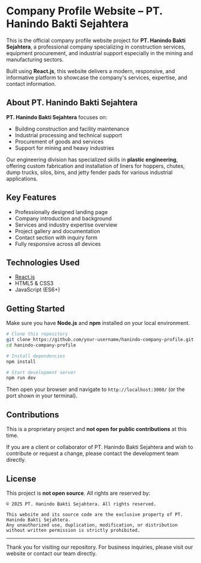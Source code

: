 # Company Profile Website – PT. Hanindo Bakti Sejahtera

This is the official company profile website project for **PT. Hanindo Bakti Sejahtera**, a professional company specializing in construction services, equipment procurement, and industrial support especially in the mining and manufacturing sectors.

Built using **React.js**, this website delivers a modern, responsive, and informative platform to showcase the company's services, expertise, and contact information.
<br>

## About PT. Hanindo Bakti Sejahtera

**PT. Hanindo Bakti Sejahtera** focuses on:

- Building construction and facility maintenance
- Industrial processing and technical support
- Procurement of goods and services
- Support for mining and heavy industries

Our engineering division has specialized skills in **plastic engineering**, offering custom fabrication and installation of liners for hoppers, chutes, dump trucks, silos, bins, and jetty fender pads for various industrial applications.
<br>

## Key Features

- Professionally designed landing page
- Company introduction and background
- Services and industry expertise overview
- Project gallery and documentation
- Contact section with inquiry form
- Fully responsive across all devices
  <br>

## Technologies Used

- [React.js](https://reactjs.org/)
- HTML5 & CSS3
- JavaScript (ES6+)
  <br>

## Getting Started

Make sure you have **Node.js** and **npm** installed on your local environment.

```bash
# Clone this repository
git clone https://github.com/your-username/hanindo-company-profile.git
cd hanindo-company-profile

# Install dependencies
npm install

# Start development server
npm run dev
```

Then open your browser and navigate to `http://localhost:3000/` (or the port shown in your terminal).
<br>

## Contributions

This is a proprietary project and **not open for public contributions** at this time.

If you are a client or collaborator of PT. Hanindo Bakti Sejahtera and wish to contribute or request a change, please contact the development team directly.
<br>

## License

This project is **not open source**.
All rights are reserved by:

```
© 2025 PT. Hanindo Bakti Sejahtera. All rights reserved.

This website and its source code are the exclusive property of PT. Hanindo Bakti Sejahtera.
Any unauthorized use, duplication, modification, or distribution without written permission is strictly prohibited.
```

---

Thank you for visiting our repository.
For business inquiries, please visit our website or contact our team directly.
